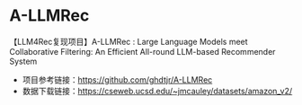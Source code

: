 # A-LLMRec
【LLM4Rec复现项目】A-LLMRec : Large Language Models meet Collaborative Filtering: An Efficient All-round LLM-based Recommender System
* 项目参考链接：https://github.com/ghdtjr/A-LLMRec
* 数据下载链接：https://cseweb.ucsd.edu/~jmcauley/datasets/amazon_v2/

